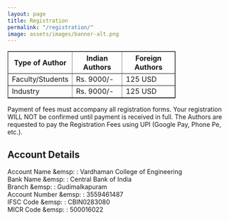 ```yaml
---
layout: page
title: Registration
permalink: "/registration/"
image: assets/images/banner-alt.png
---
```


<table border="1" style="width:75%">
  <tr>
    <th>Type of Author</th>
    <th>Indian Authors</th>
	<th>Foreign Authors</th>
  </tr>
  <tr>
    <td>Faculty/Students</td>
    <td>Rs. 9000/-</td>
	<td>125 USD</td>
  </tr>
  <tr>
    <td>Industry</td>
    <td>Rs. 9000/-</td>
	<td>125 USD</td>
  </tr>
</table>

Payment of fees must accompany all registration forms. Your registration WILL NOT be confirmed until payment is received in full. The Authors are requested to pay the Registration Fees using UPI (Google Pay, Phone Pe, etc.).


## Account Details

Account Name &emsp: : Vardhaman College of Engineering  
Bank Name &emsp: : Central Bank of India  
Branch &emsp: : Gudimalkapuram  
Account Number &emsp: : 3559461487  
IFSC Code &emsp: : CBIN0283080  
MICR Code &emsp: : 500016022  
